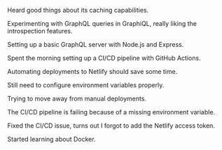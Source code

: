 Heard good things about its caching capabilities.

Experimenting with GraphQL queries in GraphiQL, really liking the introspection features.

Setting up a basic GraphQL server with Node.js and Express.

Spent the morning setting up a CI/CD pipeline with GitHub Actions.

Automating deployments to Netlify should save some time.

Still need to configure environment variables properly.

Trying to move away from manual deployments.

The CI/CD pipeline is failing because of a missing environment variable.

Fixed the CI/CD issue, turns out I forgot to add the Netlify access token.

Started learning about Docker.